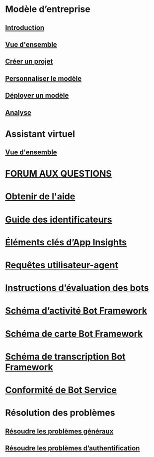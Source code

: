 # Modèle d’entreprise
## [Introduction](../v4sdk/bot-builder-enterprise-template-overview.md)
## [Vue d'ensemble](../v4sdk/bot-builder-enterprise-template-overview-detail.md)
## [Créer un projet](../v4sdk/bot-builder-enterprise-template-create-project.md)
## [Personnaliser le modèle](../v4sdk/bot-builder-enterprise-template-customize.md)
## [Déployer un modèle](../v4sdk/bot-builder-enterprise-template-deployment.md)
## [Analyse](../v4sdk/bot-builder-enterprise-template-powerbi.md)
# Assistant virtuel 
## [Vue d'ensemble](../v4sdk/bot-builder-virtual-assistant-introduction.md)
# [FORUM AUX QUESTIONS](../bot-service-resources-bot-framework-faq.md)
# [Obtenir de l'aide](../bot-service-resources-links-help.md)
# [Guide des identificateurs](../bot-service-resources-identifiers-guide.md)
# [Éléments clés d’App Insights](../bot-service-resources-app-insights-keys.md)
# [Requêtes utilisateur-agent](../bot-service-resources-user-agent.md)
# [Instructions d’évaluation des bots](../bot-service-review-guidelines.md)
# [Schéma d’activité Bot Framework](https://aka.ms/botSpecs-activitySchema)
# [Schéma de carte Bot Framework](https://aka.ms/botSpecs-cardSchema)
# [Schéma de transcription Bot Framework](https://aka.ms/botSpecs-transcripts)
# [Conformité de Bot Service](../v4sdk/bot-service-compliance.md)
# Résolution des problèmes
## [Résoudre les problèmes généraux](../bot-service-troubleshoot-general-problems.md)
## [Résoudre les problèmes d’authentification](../bot-service-troubleshoot-authentication-problems.md)
